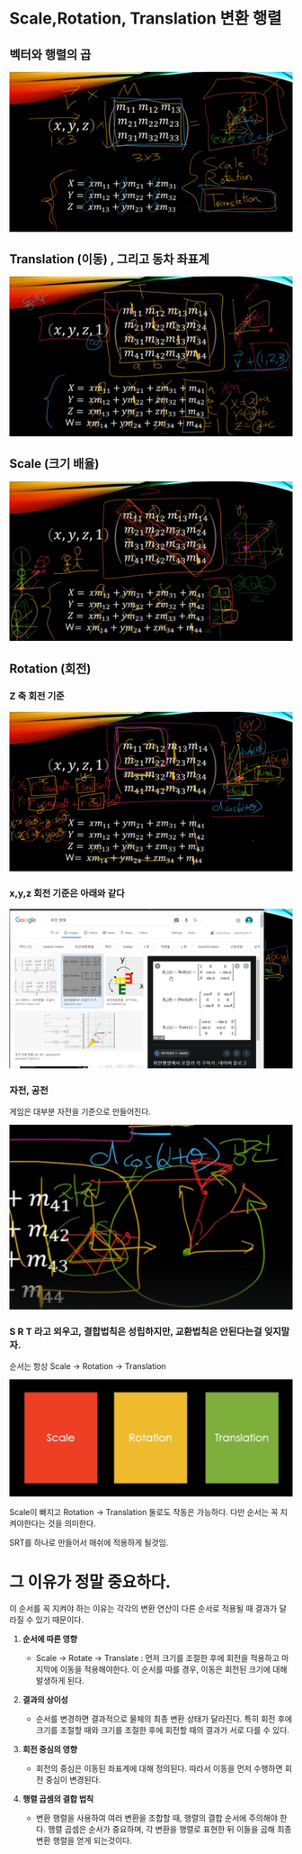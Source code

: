 # Scale,Rotation, Translation 변환 행렬

## 벡터와 행렬의 곱

![image-20231222135529647](../../../image/image-20231222135529647.png)

## Translation (이동) , 그리고 동차 좌표계

![image-20231222153012243](../../../image/image-20231222153012243.png)

## Scale (크기 배율)

![image-20231222162252858](../../../image/image-20231222162252858.png)

## Rotation (회전)

 ### Z 축 회전 기준

![image-20231222165842021](../../../image/image-20231222165842021.png)

### x,y,z 회전 기준은 아래와 같다

![image-20231222165858875](../../../image/image-20231222165858875.png)

### 자전, 공전

게임은 대부분 자전을 기준으로 만들어진다.

![image-20231222170200201](../../../image/image-20231222170200201.png)

### S R T 라고 외우고, 결합법칙은 성립하지만, 교환법칙은 안된다는걸 잊지말자.

순서는 항상 Scale -> Rotation -> Translation

![image-20231222171459482](../../../image/image-20231222171459482.png)

Scale이 빠지고 Rotation -> Translation 둘로도 작동은 가능하다. 다만 순서는 꼭 지켜야한다는 것을 의미한다.

SRT를 하나로 만들어서 매쉬에 적용하게 될것임.

# 그 이유가 정말 중요하다.

이 순서를 꼭 지켜야 하는 이유는 각각의 변환 연산이 다른 순서로 적용될 때 결과가 달라질 수 있기 때문이다.

1. **순서에 따른 영향**
   - Scale -> Rotate -> Translate : 먼저 크기를 조절한 후에 회전을 적용하고 마지막에 이동을 적용해야한다. 이 순서를 따를 경우, 이동은 회전된 크기에 대해 발생하게 된다.

2. **결과의 상이성**
   - 순서를 변경하면 결과적으로 물체의 최종 변환 상태가 달라진다. 특히 회전 후에 크기를 조절할 때와 크기를 조절한 후에 회전할 때의 결과가 서로 다를 수 있다.

3. **회전 중심의 영향**
   - 회전의 중심은 이동된 좌표계에 대해 정의된다. 따라서 이동을 먼저 수행하면 회전 중심이 변경된다.

4. **행렬 곱셈의 결합 법칙**
   - 변환 행렬을 사용하여 여러 변환을 조합할 때, 행렬의 결합 순서에 주의해야 한다. 행렬 곱셈은 순서가 중요하며, 각 변환을 행렬로 표현한 뒤 이들을 곱해 최종 변환 행렬을 얻게 되는것이다.